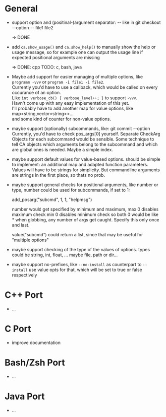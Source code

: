 General
=======
- support option and (positinal-)argument separator: --
    like in git checkout --option -- file1 file2

    => DONE

- add ```ca.show_usage()``` and ```ca.show_help()``` to manually show the help or usage message,
  so for example one can output the usage line if expected positional arguments are missing

    => DONE: cpp TODO: c, bash, java

- Maybe add support for easier managing of multiple options,
  like ```programm -vvv``` or ```program -i file1 -i file2```.<br>
  Currently you'd have to use a callback,
  which would be called on every occurance of an option.<br>
  Like ```int verbose_cb() { verbose_level++; }``` to support ```-vvv```.<br>
  Havn't come up with any easy implementation of this yet.<br>
  I'll probably have to add another map for value options,
  like map&lt;string,vector&lt;string&gt;&gt;... <br>
  and some kind of counter for non-value options.

- maybe support (optionally) subcommands, like: git commit --option
  Currently, you'd have to check pos_args[0] yourself.
  Separate CheckArg Objects for each subcommand would be sensible.
  Some technique to tell CA objects which arguments belong to the subcommand
  and which are global ones is needed. Maybe a simple index.

- maybe support default values for value-based options.
  should be simple to implement: an additional map and adapted function parameters.
  Values will have to be strings for simplicity.
  But commandline arguments are strings in the first place, so thats no prob.

- maybe support general checks for positional arguments,
  like number or type, number could be used for subcommands,
  if set to 1:

    add_posarg("subcmd", 1, 1, "helpmsg")

	number would get specified by minimum and maximum,
	max 0 disables maximum check
	min 0 disables minimum check
	so both 0 would be like * when globbing,
	any number of args get caught.
	Specify this only once and last.

  value("subcmd") could return a list,
  since that may be useful for "multiple options"

- maybe support checking of the type of the values of options.
  types could be string, int, float, ... maybe file, path or dir...

- maybe support no-prefixes, like ```--no-install``` as counterpart to ```--install```
  use value opts for that, which will be set to true or false respectively

C++ Port
========
- ...

C Port
======
- improve documentation

Bash/Zsh Port
=============
- ...

Java Port
=========
- ...
